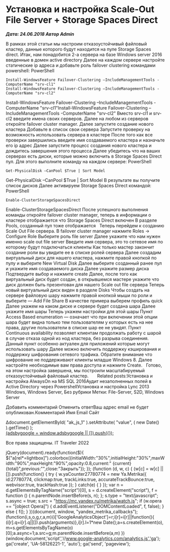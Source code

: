 # Установка и настройка Scale-Out File Server + Storage Spaces Direct                	  
***Дата: 24.06.2018 Автор Admin***

В рамках этой статьи мы настроим отказоустойчивый файловый кластер, данные которого будут находится на пуле Storage Spaces direct.
Итак, нам понадобится 2-а сервера на базе Windows server 2016 введенные в домен active directory
Далее на каждом сервере настройте статические ip адреса и добавьте роль failover clustering командами powershell:
PowerShell
```
Install-WindowsFeature Failover-Clustering –IncludeManagementTools -ComputerName "srv-cl1"
Install-WindowsFeature Failover-Clustering –IncludeManagementTools -ComputerName "srv-cl2"
```
Install-WindowsFeature Failover-Clustering –IncludeManagementTools -ComputerName "srv-cl1"Install-WindowsFeature Failover-Clustering –IncludeManagementTools -ComputerName "srv-cl2"
Вместо srv-cl1 и srv-cl2 введите имена своих серверов.
Далее на любом из серверов откройте failover cluster manager.
Далее запустите создание нового кластера
Добавьте в список свои сервера
Запустите проверку на возможность использовать сервера в кластере
После того как все проверки завершились введите имя создаваемого кластера и назначьте его ip адрес
Далее запустите процесс создания нового кластера и дождитесь завершения этого процесса
Далее убедитесь что на ваших серверах есть диски, которые можно включить в Storage Spaces Direct пул.
Для этого выполните команду на каждом сервере:
PowerShell
```
Get-PhysicalDisk –CanPool $True | Sort Model
```
Get-PhysicalDisk –CanPool $True | Sort Model
В результате вы получите список дисков
Далее активируем Storage Spaces Direct командой:
PowerShell
```
Enable-ClusterStorageSpacesDirect
```
Enable-ClusterStorageSpacesDirect
После успешного выполнения команды откройте failover cluster manager, теперь в информации о кластере отображается что Storage Spaces Direct включен
В разделе Pools, созданный пул тоже отображается
&nbsp;
Теперь перейдем к созданию Scale Out File сервера.
В failover cluster manager нажмите Roles -&gt; Configure Role
Выберите роль file server
Далее укажите что нам нужен именно scale out file server
Введите имя сервера, это то сетевое имя по которому будут подключаться клиенты
Как только мастер закончит создание роли вы увидите ее в списке ролей сервера
Далее создадим виртуальный диск для нашего кластера, нажмите правой кнопкой по пулу и выберите
New Virtual Disk
Далее выберите созданный ранее пул и укажите имя создаваемого диска
Далее укажите размер диска
Подтвердите выбор и нажмите create
Далее, после того как виртуальный диск будет создан, в открывшемся мастере укажите что диск должен быть презентован для нашего Scale out file сервера
Теперь новый виртуальный диск виден в разделе Disks
Чтобы создать на сервере файловую шару нажмите правой кнопкой мыши по роли и выберите &#8212; Add File Share
В качестве примера выберем профиль quick
Далее укажем на каком диске и сервере будет создана шара
Далее укажите имя шары
Теперь укажем настройки для этой шары
Пункт Access Based enumeration &#8212; означает что при включении этой опции шара будет видна только тем пользователям у которых есть на нее права, другие пользователи в списке шар ее не увидят.
Пункт Continuous availability позволяет клиентам продолжать работу с шарой в случае отказа одной из нод кластера, без разрыва соединения. Данный пункт особенно актуален для приложений которые могут использовать шару
Далее можно включить поддержку кэширования и поддержку шифрования сетевого трафика.
Обратите внимание что шифрование не поддерживают клиенты младше Windows 8.
Далее настройте необходимые вам права доступа и нажмите Create.
&nbsp;
Готово, на этом настройка завершена, мы построили масштабируемый отказоустойчивый файловый кластер.
&nbsp;
&nbsp;
&nbsp;
Related posts:Установка и настройка AlwaysOn на MS SQL 2016Аудит незаполненных полей в Active Directory через PowershellУстановка и настройка Lync 2013
 Windows, Windows Server, Без рубрики 
 Метки: File-Server, S2D, Windows Server  
                        
Добавить комментарий Отменить ответВаш адрес email не будет опубликован.Комментарий Имя 
Email 
Сайт 
 
&#916;document.getElementById( "ak_js_1" ).setAttribute( "value", ( new Date() ).getTime() );	
<ins class="adsbygoogle"
style="display:block"
data-ad-client="ca-pub-1890562251101921"
data-ad-slot="9117958896"
data-ad-format="auto">
(adsbygoogle = window.adsbygoogle || []).push({});
  
Все права защищены. IT Traveler 2022 
                            
jQuery(document).ready(function($){
$("a[rel*=lightbox]").colorbox({initialWidth:"30%",initialHeight:"30%",maxWidth:"90%",maxHeight:"90%",opacity:0.8,current:" {current}  {total}",previous:"",close:"Закрыть"});
});
(function (d, w, c) {
(w[c] = w[c] || []).push(function() {
try {
w.yaCounter27780774 = new Ya.Metrika({
id:27780774,
clickmap:true,
trackLinks:true,
accurateTrackBounce:true,
webvisor:true,
trackHash:true
});
} catch(e) { }
});
var n = d.getElementsByTagName("script")[0],
s = d.createElement("script"),
f = function () { n.parentNode.insertBefore(s, n); };
s.type = "text/javascript";
s.async = true;
s.src = "https://mc.yandex.ru/metrika/watch.js";
if (w.opera == "[object Opera]") {
d.addEventListener("DOMContentLoaded", f, false);
} else { f(); }
})(document, window, "yandex_metrika_callbacks");
(function(i,s,o,g,r,a,m){i['GoogleAnalyticsObject']=r;i[r]=i[r]||function(){
(i[r].q=i[r].q||[]).push(arguments)},i[r].l=1*new Date();a=s.createElement(o),
m=s.getElementsByTagName(o)[0];a.async=1;a.src=g;m.parentNode.insertBefore(a,m)
})(window,document,'script','//www.google-analytics.com/analytics.js','ga');
ga('create', 'UA-58126221-1', 'auto');
ga('send', 'pageview');
